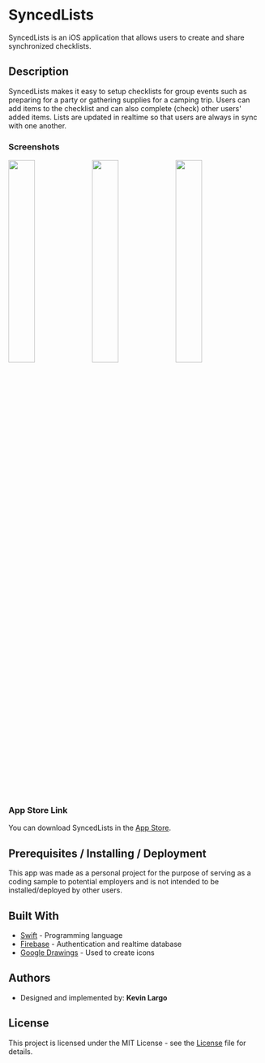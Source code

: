 # SyncedLists

SyncedLists is an iOS application that allows users to create and share synchronized checklists.

## Description

SyncedLists makes it easy to setup checklists for group events such as preparing for a party or gathering supplies for a camping trip. Users can add items to the checklist and can also complete (check) other users' added items. Lists are updated in realtime so that users are always in sync with one another.

### Screenshots
<img src="https://krlargo.github.io/SyncedLists/Lists%20Screenshot.png" width="32%"> <img src="https://krlargo.github.io/SyncedLists/Items%20Screenshot.png" width="32%"> <img src="https://krlargo.github.io/SyncedLists/Invites%20Screenshot.png" width="32%">

### App Store Link

You can download SyncedLists in the [App Store](https://itunes.apple.com/us/app/syncedlists/id1297076425?mt=8).

## Prerequisites / Installing / Deployment

This app was made as a personal project for the purpose of serving as a coding sample to potential employers and is not intended to be installed/deployed by other users.

## Built With

* [Swift](https://developer.apple.com/swift/) - Programming language
* [Firebase](https://firebase.google.com/) - Authentication and realtime database
* [Google Drawings](https://chrome.google.com/webstore/detail/google-drawings/mkaakpdehdafacodkgkpghoibnmamcme?hl=en-US) - Used to create icons

## Authors

* Designed and implemented by: **Kevin Largo**

## License

This project is licensed under the MIT License - see the [License](License.txt) file for details.

